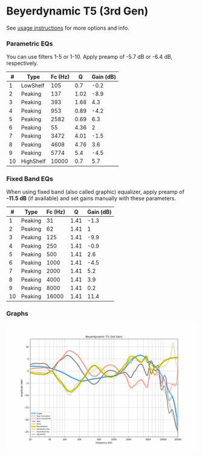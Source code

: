 # Beyerdynamic T5 (3rd Gen)
See [usage instructions](https://github.com/jaakkopasanen/AutoEq#usage) for more options and info.

### Parametric EQs
You can use filters 1-5 or 1-10. Apply preamp of -5.7 dB or -6.4 dB, respectively.

|   # | Type      |   Fc (Hz) |    Q |   Gain (dB) |
|-----|-----------|-----------|------|-------------|
|   1 | LowShelf  |       105 | 0.7  |        -0.2 |
|   2 | Peaking   |       137 | 1.02 |        -8.9 |
|   3 | Peaking   |       393 | 1.68 |         4.3 |
|   4 | Peaking   |       953 | 0.89 |        -4.2 |
|   5 | Peaking   |      2582 | 0.69 |         6.3 |
|   6 | Peaking   |        55 | 4.36 |         2   |
|   7 | Peaking   |      3472 | 4.01 |        -1.5 |
|   8 | Peaking   |      4608 | 4.76 |         3.6 |
|   9 | Peaking   |      5774 | 5.4  |        -4.5 |
|  10 | HighShelf |     10000 | 0.7  |         5.7 |

### Fixed Band EQs
When using fixed band (also called graphic) equalizer, apply preamp of **-11.5 dB** (if available) and set gains manually with these parameters.

|   # | Type    |   Fc (Hz) |    Q |   Gain (dB) |
|-----|---------|-----------|------|-------------|
|   1 | Peaking |        31 | 1.41 |        -1.3 |
|   2 | Peaking |        62 | 1.41 |         1   |
|   3 | Peaking |       125 | 1.41 |        -9.9 |
|   4 | Peaking |       250 | 1.41 |        -0.9 |
|   5 | Peaking |       500 | 1.41 |         2.6 |
|   6 | Peaking |      1000 | 1.41 |        -4.5 |
|   7 | Peaking |      2000 | 1.41 |         5.2 |
|   8 | Peaking |      4000 | 1.41 |         3.9 |
|   9 | Peaking |      8000 | 1.41 |         0.2 |
|  10 | Peaking |     16000 | 1.41 |        11.4 |

### Graphs
![](./Beyerdynamic%20T5%20(3rd%20Gen).png)
